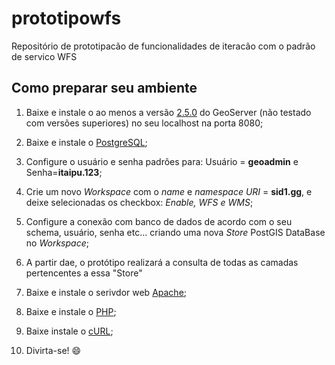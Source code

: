 prototipowfs
============

Repositório de prototipacão de funcionalidades de iteracão com o padrão de servico WFS 

Como preparar seu ambiente
--------------------------

1. Baixe e instale o ao menos a versão [2.5.0](http://geoserver.org/release/2.5.x/)  do GeoServer (não testado com versões superiores) no seu localhost na porta 8080;

2. Baixe e instale o [PostgreSQL](http://www.postgresql.org/download/);

3. Configure o usuário e senha padrões para: Usuário = **geoadmin** e Senha=**itaipu.123**;

4. Crie um novo *Workspace* com o *name* e *namespace URI* = **sid1.gg**, e deixe selecionadas os checkbox: *Enable, WFS e WMS*; 

5. Configure a conexão com banco de dados de acordo com o seu schema, usuário, senha etc... criando uma nova *Store* PostGIS DataBase no *Workspace*;

6. A partir dae, o protótipo realizará a consulta de todas as camadas pertencentes a essa "Store"

7. Baixe e instale o serivdor web [Apache](http://httpd.apache.org/download.cgi);
 
8. Baixe e instale o [PHP](http://php.net/downloads.php);

9. Baixe instale o [cURL](http://curl.haxx.se/download.html);

10. Divirta-se! :smile:
